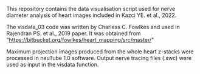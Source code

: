 This repository contains the data visualisation script used for nerve diameter analysis of heart images included in Kazci YE. et al., 2022. 

The visdata_03 code was written by Charless C. Fowlkes and used in Rajendran PS. et al., 2019 paper. It was obtained from  "https://bitbucket.org/fowlkes/heart_mapping/src/master/"
 
Maximum projection images produced from the whole heart z-stacks were processed in neuTube 1.0 software. Output nerve tracing files (.swc) 
were used as input in the visdata function.

